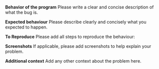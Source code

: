 **Behavior of the program**
Please write a clear and concise description of what the bug is.


**Expected behaviour**
Please describe clearly and concisely what you expected to happen.


**To Reproduce**
Please add all steps to reproduce the behaviour:


**Screenshots**
If applicable, please add screenshots to help explain your problem. 


**Additional context**
Add any other context about the problem here.







